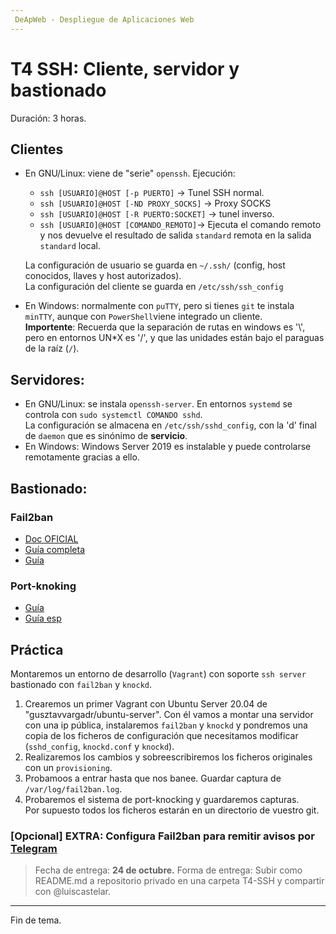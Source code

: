 ```yaml
---
 DeApWeb - Despliegue de Aplicaciones Web
---
```


# T4 SSH: Cliente, servidor y bastionado

Duración: 3 horas.


## Clientes
+ En GNU/Linux: viene de "serie" `openssh`. Ejecución:
  - `ssh [USUARIO]@HOST [-p PUERTO]` -> Tunel SSH normal.
  - `ssh [USUARIO]@HOST [-ND PROXY_SOCKS]` -> Proxy SOCKS
  - `ssh [USUARIO]@HOST [-R PUERTO:SOCKET]` -> tunel inverso.
  - `ssh [USUARIO]@HOST [COMANDO_REMOTO]`-> Ejecuta el comando remoto y nos devuelve el resultado de salida `standard` remota en la salida `standard` local.

  La configuración de usuario se guarda en `~/.ssh/` (config, host conocidos, llaves y host autorizados). \
  La configuración del cliente se guarda en `/etc/ssh/ssh_config`

+ En Windows: normalmente con `puTTY`, pero si tienes `git` te instala `minTTY`, aunque con `PowerShell`viene integrado un cliente. \
  **Importente**: Recuerda que la separación de rutas en windows es '\\', pero en entornos UN*X es '/', y que las unidades están bajo el paraguas de la raíz (`/`).

## Servidores:
+ En GNU/Linux: se instala `openssh-server`. En entornos `systemd` se controla con `sudo systemctl COMANDO sshd`. \
  La configuración se almacena en `/etc/ssh/sshd_config`, con la 'd' final de `daemon` que es sinónimo de **servicio**.
+ En Windows: Windows Server 2019 es instalable y puede controlarse remotamente gracias a ello.

## Bastionado:
### Fail2ban
+ [Doc OFICIAL](https://www.fail2ban.org/wiki/index.php/MANUAL_0_8#Introduction)
+ [Guía completa](http://albertomagallon.es/fail2ban-bastionado-de-servicios-remotos-en-linux/)
+ [Guía](https://www.ionos.es/digitalguide/servidores/seguridad/fail2ban-la-herramienta-ideal-para-proteger-tu-servidor/)

### Port-knoking
+ [Guía](https://www.tecmint.com/port-knocking-to-secure-ssh/)
+ [Guía esp](https://rm-rf.es/port-knocking-en-debian-con-knockd/)


## Práctica
Montaremos un entorno de desarrollo (`Vagrant`) con soporte `ssh server` bastionado con `fail2ban` y `knockd`.
1. Crearemos un primer Vagrant con Ubuntu Server 20.04 de "gusztavvargadr/ubuntu-server". Con él vamos a montar una servidor con una ip pública, instalaremos `fail2ban` y `knockd` y pondremos una copia de los ficheros de configuración que necesitamos modificar (`sshd_config`, `knockd.conf` y `knockd`).
2. Realizaremos los cambios y sobreescribiremos los ficheros originales con un `provisioning`.
3. Probamoos a entrar hasta que nos banee. Guardar captura de `/var/log/fail2ban.log`.
4. Probaremos el sistema de port-knocking y guardaremos capturas. \
Por supuesto todos los ficheros estarán en un directorio de vuestro git.

### [Opcional] **EXTRA**: Configura Fail2ban para remitir avisos por [Telegram](https://github.com/shafiqsaaidin/fail2ban-telegram-notification)

> Fecha de entrega: **24 de octubre.**
> Forma de entrega: Subir como README.md a repositorio privado en una carpeta T4-SSH y compartir con @luiscastelar.
---
Fin de tema.
